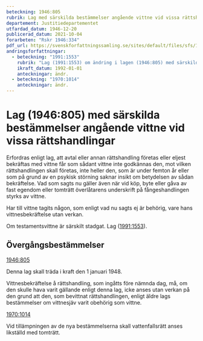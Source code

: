 ```yaml
---
beteckning: 1946:805
rubrik: Lag med särskilda bestämmelser angående vittne vid vissa rättshandlingar
departement: Justitiedepartementet
utfardad_datum: 1946-12-20
publicerad_datum: 2021-10-04
forarbeten: "Rskr 1946:334"
pdf_url: https://svenskforfattningssamling.se/sites/default/files/sfs/1946-12/SFS1946-805.pdf
andringsforfattningar:
  - beteckning: "1991:1553"
    rubrik: "Lag (1991:1553) om ändring i lagen (1946:805) med särskilda bestämmelser angående vittne vid vissa rättshandlingar"
    ikraft_datum: 1992-01-01
    anteckningar: ändr.
  - beteckning: "1970:1014"
    anteckningar: ändr.
---
```


# Lag (1946:805) med särskilda bestämmelser angående vittne vid vissa rättshandlingar

Erfordras enligt lag, att avtal eller annan rättshandling företas eller eljest  bekräftas med vittne får som sådant vittne inte godkännas den, mot vilken  rättshandlingen skall företas, inte heller den, som är under femton år eller  som på grund av en psykisk störning saknar insikt om betydelsen av sådan bekräftelse. Vad som sagts nu gäller även när vid köp, byte eller gåva av  fast egendom eller tomträtt överlåtarens underskrift på fångeshandlingen  styrks av vittne.

Har till vittne tagits någon, som enligt vad nu sagts ej är behörig, vare hans vittnesbekräftelse utan verkan.

Om testamentsvittne är särskilt stadgat. Lag ([1991:1553](https://selex.se/eli/sfs/1991/1553)).

## Övergångsbestämmelser

[1946:805](https://selex.se/eli/sfs/1946/805)

Denna lag skall träda i kraft den 1 januari 1948.

Vittnesbekräftelse å rättshandling, som ingåtts före nämnda dag, må, om den skulle hava varit gällande enligt denna lag, icke anses utan verkan på den grund att den, som bevittnat rättshandlingen, enligt äldre lags bestämmelser om vittnesjäv varit obehörig som vittne.

[1970:1014](https://selex.se/eli/sfs/1970/1014)

Vid tillämpningen av de nya bestämmelserna skall vattenfallsrätt anses likställd med tomträtt.